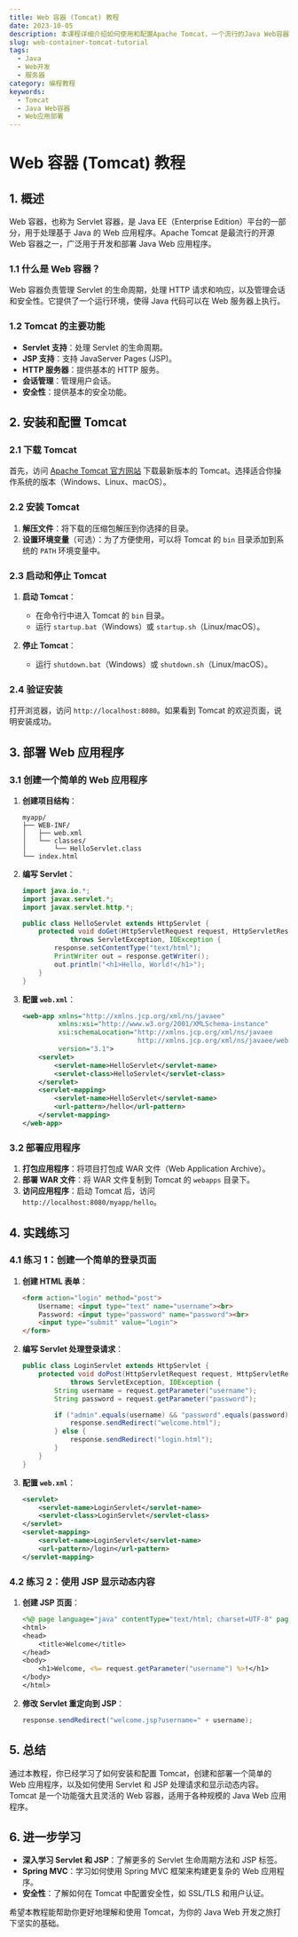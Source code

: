 ```yaml
---
title: Web 容器 (Tomcat) 教程
date: 2023-10-05
description: 本课程详细介绍如何使用和配置Apache Tomcat，一个流行的Java Web容器，包括安装、部署Web应用、性能优化和常见问题解决。
slug: web-container-tomcat-tutorial
tags:
  - Java
  - Web开发
  - 服务器
category: 编程教程
keywords:
  - Tomcat
  - Java Web容器
  - Web应用部署
---
```


# Web 容器 (Tomcat) 教程

## 1. 概述

Web 容器，也称为 Servlet 容器，是 Java EE（Enterprise Edition）平台的一部分，用于处理基于 Java 的 Web 应用程序。Apache Tomcat 是最流行的开源 Web 容器之一，广泛用于开发和部署 Java Web 应用程序。

### 1.1 什么是 Web 容器？

Web 容器负责管理 Servlet 的生命周期，处理 HTTP 请求和响应，以及管理会话和安全性。它提供了一个运行环境，使得 Java 代码可以在 Web 服务器上执行。

### 1.2 Tomcat 的主要功能

- **Servlet 支持**：处理 Servlet 的生命周期。
- **JSP 支持**：支持 JavaServer Pages (JSP)。
- **HTTP 服务器**：提供基本的 HTTP 服务。
- **会话管理**：管理用户会话。
- **安全性**：提供基本的安全功能。

## 2. 安装和配置 Tomcat

### 2.1 下载 Tomcat

首先，访问 [Apache Tomcat 官方网站](https://tomcat.apache.org/) 下载最新版本的 Tomcat。选择适合你操作系统的版本（Windows、Linux、macOS）。

### 2.2 安装 Tomcat

1. **解压文件**：将下载的压缩包解压到你选择的目录。
2. **设置环境变量**（可选）：为了方便使用，可以将 Tomcat 的 `bin` 目录添加到系统的 `PATH` 环境变量中。

### 2.3 启动和停止 Tomcat

1. **启动 Tomcat**：
   - 在命令行中进入 Tomcat 的 `bin` 目录。
   - 运行 `startup.bat`（Windows）或 `startup.sh`（Linux/macOS）。

2. **停止 Tomcat**：
   - 运行 `shutdown.bat`（Windows）或 `shutdown.sh`（Linux/macOS）。

### 2.4 验证安装

打开浏览器，访问 `http://localhost:8080`。如果看到 Tomcat 的欢迎页面，说明安装成功。

## 3. 部署 Web 应用程序

### 3.1 创建一个简单的 Web 应用程序

1. **创建项目结构**：
   ```
   myapp/
   ├── WEB-INF/
   │   ├── web.xml
   │   └── classes/
   │       └── HelloServlet.class
   └── index.html
   ```

2. **编写 Servlet**：
   ```java
   import java.io.*;
   import javax.servlet.*;
   import javax.servlet.http.*;

   public class HelloServlet extends HttpServlet {
       protected void doGet(HttpServletRequest request, HttpServletResponse response)
               throws ServletException, IOException {
           response.setContentType("text/html");
           PrintWriter out = response.getWriter();
           out.println("<h1>Hello, World!</h1>");
       }
   }
   ```

3. **配置 `web.xml`**：
   ```xml
   <web-app xmlns="http://xmlns.jcp.org/xml/ns/javaee"
            xmlns:xsi="http://www.w3.org/2001/XMLSchema-instance"
            xsi:schemaLocation="http://xmlns.jcp.org/xml/ns/javaee
                                http://xmlns.jcp.org/xml/ns/javaee/web-app_3_1.xsd"
            version="3.1">
       <servlet>
           <servlet-name>HelloServlet</servlet-name>
           <servlet-class>HelloServlet</servlet-class>
       </servlet>
       <servlet-mapping>
           <servlet-name>HelloServlet</servlet-name>
           <url-pattern>/hello</url-pattern>
       </servlet-mapping>
   </web-app>
   ```

### 3.2 部署应用程序

1. **打包应用程序**：将项目打包成 WAR 文件（Web Application Archive）。
2. **部署 WAR 文件**：将 WAR 文件复制到 Tomcat 的 `webapps` 目录下。
3. **访问应用程序**：启动 Tomcat 后，访问 `http://localhost:8080/myapp/hello`。

## 4. 实践练习

### 4.1 练习 1：创建一个简单的登录页面

1. **创建 HTML 表单**：
   ```html
   <form action="login" method="post">
       Username: <input type="text" name="username"><br>
       Password: <input type="password" name="password"><br>
       <input type="submit" value="Login">
   </form>
   ```

2. **编写 Servlet 处理登录请求**：
   ```java
   public class LoginServlet extends HttpServlet {
       protected void doPost(HttpServletRequest request, HttpServletResponse response)
               throws ServletException, IOException {
           String username = request.getParameter("username");
           String password = request.getParameter("password");

           if ("admin".equals(username) && "password".equals(password)) {
               response.sendRedirect("welcome.html");
           } else {
               response.sendRedirect("login.html");
           }
       }
   }
   ```

3. **配置 `web.xml`**：
   ```xml
   <servlet>
       <servlet-name>LoginServlet</servlet-name>
       <servlet-class>LoginServlet</servlet-class>
   </servlet>
   <servlet-mapping>
       <servlet-name>LoginServlet</servlet-name>
       <url-pattern>/login</url-pattern>
   </servlet-mapping>
   ```

### 4.2 练习 2：使用 JSP 显示动态内容

1. **创建 JSP 页面**：
   ```jsp
   <%@ page language="java" contentType="text/html; charset=UTF-8" pageEncoding="UTF-8"%>
   <html>
   <head>
       <title>Welcome</title>
   </head>
   <body>
       <h1>Welcome, <%= request.getParameter("username") %>!</h1>
   </body>
   </html>
   ```

2. **修改 Servlet 重定向到 JSP**：
   ```java
   response.sendRedirect("welcome.jsp?username=" + username);
   ```

## 5. 总结

通过本教程，你已经学习了如何安装和配置 Tomcat，创建和部署一个简单的 Web 应用程序，以及如何使用 Servlet 和 JSP 处理请求和显示动态内容。Tomcat 是一个功能强大且灵活的 Web 容器，适用于各种规模的 Java Web 应用程序。

## 6. 进一步学习

- **深入学习 Servlet 和 JSP**：了解更多的 Servlet 生命周期方法和 JSP 标签。
- **Spring MVC**：学习如何使用 Spring MVC 框架来构建更复杂的 Web 应用程序。
- **安全性**：了解如何在 Tomcat 中配置安全性，如 SSL/TLS 和用户认证。

希望本教程能帮助你更好地理解和使用 Tomcat，为你的 Java Web 开发之旅打下坚实的基础。